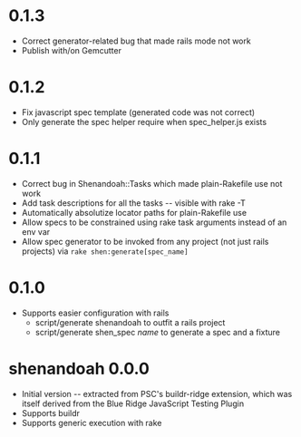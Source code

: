 0.1.3
=====

* Correct generator-related bug that made rails mode not work
* Publish with/on Gemcutter

0.1.2
=====

* Fix javascript spec template (generated code was not correct)
* Only generate the spec helper require when spec_helper.js exists

0.1.1
=====

* Correct bug in Shenandoah::Tasks which made plain-Rakefile use not work
* Add task descriptions for all the tasks -- visible with rake -T
* Automatically absolutize locator paths for plain-Rakefile use
* Allow specs to be constrained using rake task arguments instead of an env var
* Allow spec generator to be invoked from any project (not just rails projects) via `rake shen:generate[spec_name]`

0.1.0
=====

* Supports easier configuration with rails
  * script/generate shenandoah to outfit a rails project
  * script/generate shen_spec *name* to generate a spec and a fixture

shenandoah 0.0.0
================

* Initial version -- extracted from PSC's buildr-ridge extension, which was itself derived from the Blue Ridge JavaScript Testing Plugin
* Supports buildr
* Supports generic execution with rake
